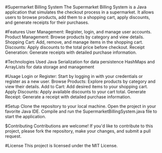 #Supermarket Billing System
The Supermarket Billing System is a Java application that simulates the checkout process in a supermarket. It allows users to browse products, add them to a shopping cart, apply discounts, and generate receipts for their purchases.

#Features
User Management: Register, login, and manage user accounts.
Product Management: Browse products by category and view details.
Shopping Cart: Add, remove, and manage items in the shopping cart.
Discounts: Apply discounts to the total price before checkout.
Receipt Generation: Generate receipts with detailed purchase information.

#Technologies Used
Java
Serialization for data persistence
HashMaps and ArrayLists for data storage and management

#Usage
Login or Register: Start by logging in with your credentials or register as a new user.
Browse Products: Explore products by category and view their details.
Add to Cart: Add desired items to your shopping cart.
Apply Discounts: Apply available discounts to your cart total.
Generate Receipt: Generate a receipt with detailed purchase information.

#Setup
Clone the repository to your local machine.
Open the project in your favorite Java IDE.
Compile and run the SupermarketBillingSystem.java file to start the application.

$Contributing
Contributions are welcome! If you'd like to contribute to this project, please fork the repository, make your changes, and submit a pull request.

#License
This project is licensed under the MIT License.

